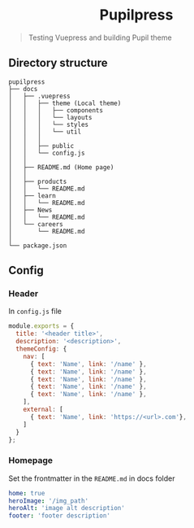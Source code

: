 <div align="center">
  <h1>Pupilpress</h1>
</div>

> Testing Vuepress and building Pupil theme

## Directory structure

```
pupilpress
├── docs
│   ├── .vuepress
│   │   ├── theme (Local theme)
│   │   │   ├── components
│   │   │   └── layouts
│   │   │   └── styles
│   │   │   └── util
│   │   │
│   │   ├── public
│   │   └── config.js
│   │
│   ├── README.md (Home page)
│   │
│   ├── products
│   │   └── README.md
│   ├── learn
│   │   └── README.md
│   ├── News
│   │   └── README.md
│   └── careers
│       └── README.md
│
└── package.json
```

## Config

### Header
In `config.js` file

```javascript
module.exports = {
  title: '<header title>',
  description: '<description>',
  themeConfig: {
    nav: [
      { text: 'Name', link: '/name' },
      { text: 'Name', link: '/name' },
      { text: 'Name', link: '/name' },
      { text: 'Name', link: '/name' },
      { text: 'Name', link: '/name' },
    ],
    external: [
      { text: 'Name', link: 'https://<url>.com'},
    ]
  }
};
```

### Homepage
Set the frontmatter in the `README.md` in docs folder

```yaml
home: true
heroImage: '/img_path'
heroAlt: 'image alt description'
footer: 'footer description'
```